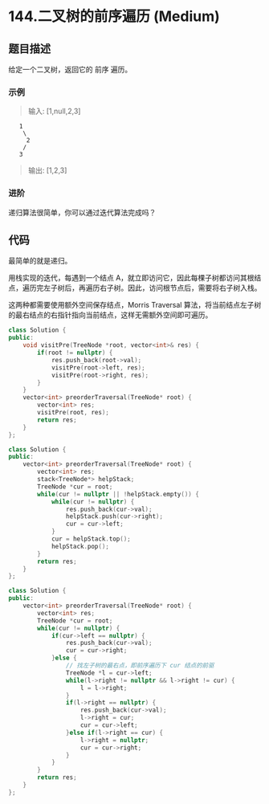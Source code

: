 # 144.二叉树的前序遍历 (Medium)

## 题目描述

给定一个二叉树，返回它的 前序 遍历。

### 示例

> 输入: [1,null,2,3]  

```
   1
    \
     2
    /
   3 
```

> 输出: [1,2,3]

### 进阶

递归算法很简单，你可以通过迭代算法完成吗？

## 代码

最简单的就是递归。

用栈实现的迭代，每遇到一个结点 A，就立即访问它，因此每棵子树都访问其根结点，遍历完左子树后，再遍历右子树。因此，访问根节点后，需要将右子树入栈。

这两种都需要使用额外空间保存结点，Morris Traversal 算法，将当前结点左子树的最右结点的右指针指向当前结点，这样无需额外空间即可遍历。

```c++ tab="递归"
class Solution {
public:
    void visitPre(TreeNode *root, vector<int>& res) {
        if(root != nullptr) {
            res.push_back(root->val);
            visitPre(root->left, res);
            visitPre(root->right, res);
        }
    }
    vector<int> preorderTraversal(TreeNode* root) {
        vector<int> res;
        visitPre(root, res);
        return res;
    }
};
```

```c++ tab="栈"
class Solution {
public:
    vector<int> preorderTraversal(TreeNode* root) {
        vector<int> res;
        stack<TreeNode*> helpStack;
        TreeNode *cur = root;
        while(cur != nullptr || !helpStack.empty()) {
            while(cur != nullptr) {
                res.push_back(cur->val);
                helpStack.push(cur->right);
                cur = cur->left;
            }
            cur = helpStack.top();
            helpStack.pop();
        }
        return res;
    }
};
```

```c++ tab="Mirros Traversal" hl_lines="17"
class Solution {
public:
    vector<int> preorderTraversal(TreeNode* root) {
        vector<int> res;
        TreeNode *cur = root;
        while(cur != nullptr) {
            if(cur->left == nullptr) {
                res.push_back(cur->val);
                cur = cur->right;
            }else {
                // 找左子树的最右点，即前序遍历下 cur 结点的前驱
                TreeNode *l = cur->left;
                while(l->right != nullptr && l->right != cur) {
                    l = l->right;
                }
                if(l->right == nullptr) {
                    res.push_back(cur->val);
                    l->right = cur;
                    cur = cur->left;
                }else if(l->right == cur) {
                    l->right = nullptr;
                    cur = cur->right;
                }
            }
        }
        return res;
    }
};
```